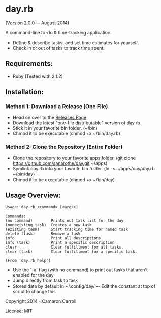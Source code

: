 day.rb
======
(Version 2.0.0 -- August 2014)

A command-line to-do & time-tracking application.

* Define & describe tasks, and set time estimates for yourself.
* Check in or out of tasks to track time spent.

Requirements:
-------------
* Ruby (Tested with 2.1.2)

Installation:
-------------

### Method 1: Download a Release (One File)

* Head on over to the [Releases Page](https://github.com/sanarothe/day/releases)
* Download the latest "one-file distributable" version of day.rb
* Stick it in your favorite bin folder. (~/bin)
* Chmod it to be executable (chmod +x ~/bin/day.rb)

### Method 2: Clone the Repository (Entire Folder)

* Clone the repository to your favorite apps folder. (git clone https://github.com/sanarothe/day.git ~/apps)
* Symlink day.rb into your favorite bin folder. (ln -s ~/apps/day/day.rb ~/bin/day)
* Chmod it to be executable (chmod +x ~/bin/day)

Usage Overview: 
---------------

    Usage: day.rb <command> [<args>]

    Commands:
    (no command)        Prints out task list for the day
    (nonexisting task)  Creates a new task
    (existing task)     Start tracking time for named task
    delete (task)       Remove a task
    info                Print all descriptions
    info (task)         Print a specific description
    clear               Clear fulfillment for all tasks.
    clear (task)        Clear fulfillment for a specific task.
    
    (From 'day.rb help')
    
* Use the '-a' flag (with no command) to print out tasks that aren't enabled for the day
* Jump directly from task to task
* Stores data by default in ~/.config/day/ -- Edit the constant at top of script to change this.

Copyright 2014 - Cameron Carroll

License: MIT